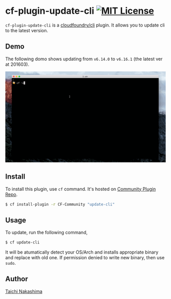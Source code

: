 # cf-plugin-update-cli [![MIT License](http://img.shields.io/badge/license-MIT-blue.svg?style=flat-square)][license]

[license]: /LICENSE

`cf-plugin-update-cli` is a [cloudfoundry/cli](https://github.com/cloudfoundry/cli) plugin. It allows you to update cli to the latest version. 

## Demo

The following domo shows updating from `v6.14.0` to `v6.16.1` (the latest ver at 201603).

![gif](/doc/update-cli.gif)

## Install

To install this plugin, use `cf` command. It's hosted on [Community Plugin Repo](http://plugins.cloudfoundry.org/ui/). 

```bash
$ cf install-plugin -r CF-Community "update-cli"
```

## Usage

To update, run the following command,

```bash
$ cf update-cli
```

It will be atumatically detect your OS/Arch and installs appropriate binary and replace with old one. If permission denied to write new binary, then use `sudo`. 

## Author

[Taichi Nakashima](https://github.com/tcnksm)
